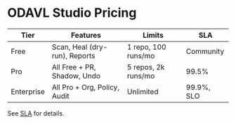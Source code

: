 # ODAVL Studio Pricing

| Tier        | Features                       | Limits         | SLA         |
|-------------|-------------------------------|----------------|-------------|
| Free        | Scan, Heal (dry-run), Reports | 1 repo, 100 runs/mo | Community  |
| Pro         | All Free + PR, Shadow, Undo   | 5 repos, 2k runs/mo | 99.5%      |
| Enterprise  | All Pro + Org, Policy, Audit  | Unlimited      | 99.9%, SLO  |

See [SLA](./SLA.md) for details.